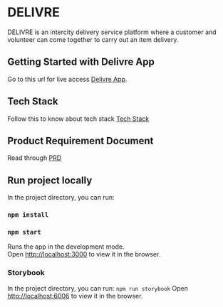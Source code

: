 # DELIVRE
DELIVRE is an intercity delivery service platform where a customer and volunteer can come together to carry out an item delivery.

## Getting Started with Delivre App

Go to this url for live access [Delivre App](https://delivre-6843b.web.app).

## Tech Stack 

Follow this to know about tech stack [Tech Stack](https://iota-2.atlassian.net/wiki/spaces/PESTON7IOT/pages/557067/Tech+Stack+-+D+E+L+I+V+R+E)

## Product Requirement Document

Read through [PRD](https://iota-2.atlassian.net/wiki/spaces/PESTON7IOT/pages/5865473/Product+Requirement+Document)


## Run project locally

In the project directory, you can run:

### `npm install`
### `npm start`


Runs the app in the development mode.\
Open [http://localhost:3000](http://localhost:3000) to view it in the browser.

### Storybook

In the project directory, you can run:
`npm run storybook`
Open [http://localhost:6006](http://localhost:6006) to view it in the browser.
